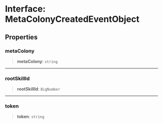 # Interface: MetaColonyCreatedEventObject

## Properties

### metaColony

> **metaColony**: `string`

***

### rootSkillId

> **rootSkillId**: `BigNumber`

***

### token

> **token**: `string`
